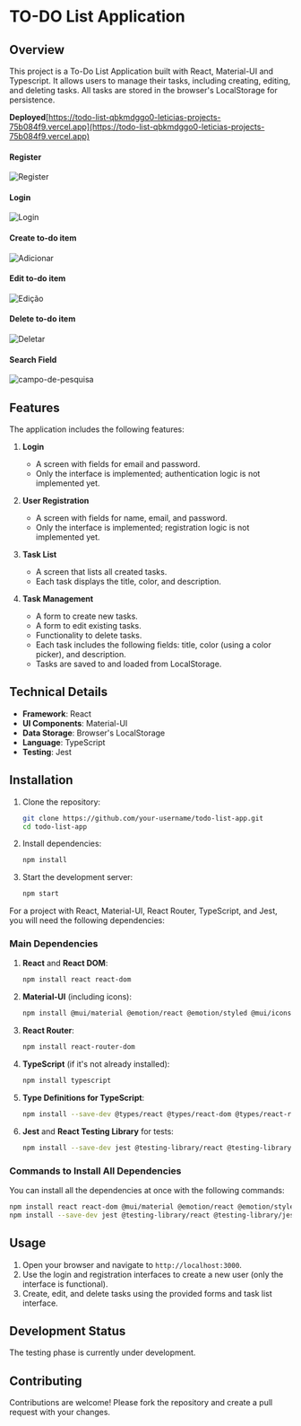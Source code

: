 # TO-DO List Application

## Overview
This project is a To-Do List Application built with React, Material-UI and Typescript. It allows users to manage their tasks, including creating, editing, and deleting tasks. All tasks are stored in the browser's LocalStorage for persistence.

**Deployed**[https://todo-list-qbkmdggo0-leticias-projects-75b084f9.vercel.app](https://todo-list-qbkmdggo0-leticias-projects-75b084f9.vercel.app)

#### Register
![Register](https://github.com/user-attachments/assets/55338f94-40ea-4b78-a3a3-99734c1f336b)

#### Login 
![Login](https://github.com/user-attachments/assets/b25163da-6e04-4929-9bb3-5447dd9cb13c)

#### Create to-do item
![Adicionar](https://github.com/user-attachments/assets/b071e370-c3d3-4ba8-8916-6c985e3d3a68)

#### Edit to-do item
![Edição](https://github.com/user-attachments/assets/a2a04c5b-1911-4eea-a5db-64f605d2a5c0)

#### Delete to-do item
![Deletar](https://github.com/user-attachments/assets/c16a51ad-0080-4ae5-ac35-eca1e77f3efb)

#### Search Field
![campo-de-pesquisa](https://github.com/user-attachments/assets/04890a1b-ce58-4807-8782-77aaf528333f)


## Features
The application includes the following features:

1. **Login**
   - A screen with fields for email and password.
   - Only the interface is implemented; authentication logic is not implemented yet.

2. **User Registration**
   - A screen with fields for name, email, and password.
   - Only the interface is implemented; registration logic is not implemented yet.

3. **Task List**
   - A screen that lists all created tasks.
   - Each task displays the title, color, and description.

4. **Task Management**
   - A form to create new tasks.
   - A form to edit existing tasks.
   - Functionality to delete tasks.
   - Each task includes the following fields: title, color (using a color picker), and description.
   - Tasks are saved to and loaded from LocalStorage.

## Technical Details
- **Framework**: React
- **UI Components**: Material-UI
- **Data Storage**: Browser's LocalStorage
- **Language**: TypeScript
- **Testing**: Jest

## Installation

1. Clone the repository:
   ```sh
   git clone https://github.com/your-username/todo-list-app.git
   cd todo-list-app
   ```

2. Install dependencies:
   ```sh
   npm install
   ```

3. Start the development server:
   ```sh
   npm start
   ```
   
For a project with React, Material-UI, React Router, TypeScript, and Jest, you will need the following dependencies:

### Main Dependencies

1. **React** and **React DOM**:
   ```sh
   npm install react react-dom
   ```

2. **Material-UI** (including icons):
   ```sh
   npm install @mui/material @emotion/react @emotion/styled @mui/icons-material
   ```

3. **React Router**:
   ```sh
   npm install react-router-dom
   ```

4. **TypeScript** (if it's not already installed):
   ```sh
   npm install typescript
   ```

5. **Type Definitions for TypeScript**:
   ```sh
   npm install --save-dev @types/react @types/react-dom @types/react-router-dom
   ```

6. **Jest** and **React Testing Library** for tests:
   ```sh
   npm install --save-dev jest @testing-library/react @testing-library/jest-dom @testing-library/user-event @types/jest
   ```

### Commands to Install All Dependencies

You can install all the dependencies at once with the following commands:

```sh
npm install react react-dom @mui/material @emotion/react @emotion/styled @mui/icons-material react-router-dom typescript
npm install --save-dev jest @testing-library/react @testing-library/jest-dom @testing-library/user-event @types/jest @types/react @types/react-dom @types/react-router-dom
```

## Usage
1. Open your browser and navigate to `http://localhost:3000`.
2. Use the login and registration interfaces to create a new user (only the interface is functional).
3. Create, edit, and delete tasks using the provided forms and task list interface.

## Development Status
The testing phase is currently under development.

## Contributing
Contributions are welcome! Please fork the repository and create a pull request with your changes.

